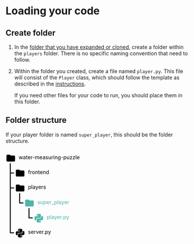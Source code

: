 # Loading your code

## Create folder

1. In the [folder that you have expanded or cloned](test-environment.html#clone-or-download), create a folder within the `players` folder. There is no specific naming convention that need to follow.

2. Within the folder you created, create a file named `player.py`. This file will consist of the `Player` class, which should follow the template as described in the [instructions](instructions.html#player-class).

    If you need other files for your code to run, you should place them in this folder.

## Folder structure

If your player folder is named `super_player`, this should be the folder structure. 

<svg width="100%" viewBox="0 -20 1000 500">
  <svg class="mdi-folder" x="0" y="0" width="55" height="55" viewBox="0 0 24 24">
    <path fill="black" d="M10,4H4C2.89,4 2,4.89 2,6V18A2,2 0 0,0 4,20H20A2,2 0 0,0 22,18V8C22,6.89 21.1,6 20,6H12L10,4Z"/>
  </svg>
  <text dominant-baseline="text-before-edge" x="70" y="5" stroke="transparent" fill="black" style="font-size:28px">water-measuring-puzzle</text>
  <svg class="mdi-folder" x="50" y="80" width="55" height="55" viewBox="0 0 24 24">
    <path fill="black" d="M10,4H4C2.89,4 2,4.89 2,6V18A2,2 0 0,0 4,20H20A2,2 0 0,0 22,18V8C22,6.89 21.1,6 20,6H12L10,4Z"/>
  </svg>
  <text dominant-baseline="text-before-edge" x="120" y="85" stroke="transparent" fill="black" style="font-size:28px">frontend</text>
  <svg class="mdi-folder" x="50" y="160" width="55" height="55" viewBox="0 0 24 24">
    <path fill="black" d="M10,4H4C2.89,4 2,4.89 2,6V18A2,2 0 0,0 4,20H20A2,2 0 0,0 22,18V8C22,6.89 21.1,6 20,6H12L10,4Z"/>
  </svg>
  <text dominant-baseline="text-before-edge" x="120" y="165" stroke="transparent" fill="black" style="font-size:28px">players</text>
  <svg class="mdi-folder" x="100" y="240" width="55" height="55" viewBox="0 0 24 24">
    <path fill="#4DB6AC" d="M10,4H4C2.89,4 2,4.89 2,6V18A2,2 0 0,0 4,20H20A2,2 0 0,0 22,18V8C22,6.89 21.1,6 20,6H12L10,4Z"/>
  </svg>
  <text dominant-baseline="text-before-edge" x="170" y="245" stroke="transparent" fill="#4DB6AC" style="font-size:28px">super_player</text>
  <svg class="mdi-language-python" x="150" y="320" width="55" height="55" viewBox="0 0 24 24">
    <path fill="#4DB6AC" d="M19.14,7.5A2.86,2.86 0 0,1 22,10.36V14.14A2.86,2.86 0 0,1 19.14,17H12C12,17.39 12.32,17.96 12.71,17.96H17V19.64A2.86,2.86 0 0,1 14.14,22.5H9.86A2.86,2.86 0 0,1 7,19.64V15.89C7,14.31 8.28,13.04 9.86,13.04H15.11C16.69,13.04 17.96,11.76 17.96,10.18V7.5H19.14M14.86,19.29C14.46,19.29 14.14,19.59 14.14,20.18C14.14,20.77 14.46,20.89 14.86,20.89A0.71,0.71 0 0,0 15.57,20.18C15.57,19.59 15.25,19.29 14.86,19.29M4.86,17.5C3.28,17.5 2,16.22 2,14.64V10.86C2,9.28 3.28,8 4.86,8H12C12,7.61 11.68,7.04 11.29,7.04H7V5.36C7,3.78 8.28,2.5 9.86,2.5H14.14C15.72,2.5 17,3.78 17,5.36V9.11C17,10.69 15.72,11.96 14.14,11.96H8.89C7.31,11.96 6.04,13.24 6.04,14.82V17.5H4.86M9.14,5.71C9.54,5.71 9.86,5.41 9.86,4.82C9.86,4.23 9.54,4.11 9.14,4.11C8.75,4.11 8.43,4.23 8.43,4.82C8.43,5.41 8.75,5.71 9.14,5.71Z"/>
  </svg>
  <text dominant-baseline="text-before-edge" x="220" y="325" stroke="transparent" fill="#4DB6AC" style="font-size:28px">player.py</text>
  <svg class="mdi-language-python" x="50" y="400" width="55" height="55" viewBox="0 0 24 24">
    <path fill="black" d="M19.14,7.5A2.86,2.86 0 0,1 22,10.36V14.14A2.86,2.86 0 0,1 19.14,17H12C12,17.39 12.32,17.96 12.71,17.96H17V19.64A2.86,2.86 0 0,1 14.14,22.5H9.86A2.86,2.86 0 0,1 7,19.64V15.89C7,14.31 8.28,13.04 9.86,13.04H15.11C16.69,13.04 17.96,11.76 17.96,10.18V7.5H19.14M14.86,19.29C14.46,19.29 14.14,19.59 14.14,20.18C14.14,20.77 14.46,20.89 14.86,20.89A0.71,0.71 0 0,0 15.57,20.18C15.57,19.59 15.25,19.29 14.86,19.29M4.86,17.5C3.28,17.5 2,16.22 2,14.64V10.86C2,9.28 3.28,8 4.86,8H12C12,7.61 11.68,7.04 11.29,7.04H7V5.36C7,3.78 8.28,2.5 9.86,2.5H14.14C15.72,2.5 17,3.78 17,5.36V9.11C17,10.69 15.72,11.96 14.14,11.96H8.89C7.31,11.96 6.04,13.24 6.04,14.82V17.5H4.86M9.14,5.71C9.54,5.71 9.86,5.41 9.86,4.82C9.86,4.23 9.54,4.11 9.14,4.11C8.75,4.11 8.43,4.23 8.43,4.82C8.43,5.41 8.75,5.71 9.14,5.71Z"/>
  </svg>
  <text dominant-baseline="text-before-edge" x="120" y="405" stroke="transparent" fill="black" style="font-size:28px">server.py</text>
  <path d="M 25 55 v 52 h 20 m -20 0 v 80 h 20 m -20 0 v 240 h 20 m -20 0" stroke="black" fill="none" stroke-width="5"/>
  <path d="M 25 55 m 50 160 v 52 h 20" stroke="black" fill="none" stroke-width="5"/>
  <path d="M 25 55 m 100 240 v 52 h 20 m -20 0" stroke="black" fill="none" stroke-width="5"/>
</svg>